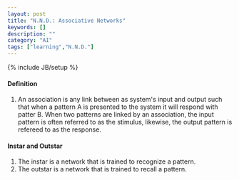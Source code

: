 ```yaml
---
layout: post
title: "N.N.D.: Associative Networks"
keywords: []
description: ""
category: "AI"
tags: ["learning","N.N.D."]
---
```

{% include JB/setup %}


#### Definition
1. An association is any link between as system's input and output such that
   when a pattern A is presented to the system it will respond with patter B.
   When two patterns are linked by an association, the input pattern is often
   referred to as the stimulus, likewise, the output pattern is refereed to as
   the response.


#### Instar and Outstar
1. The instar is a network that is trained to recognize a pattern.
2. The outstar  is a network that is trained to recall a pattern.




